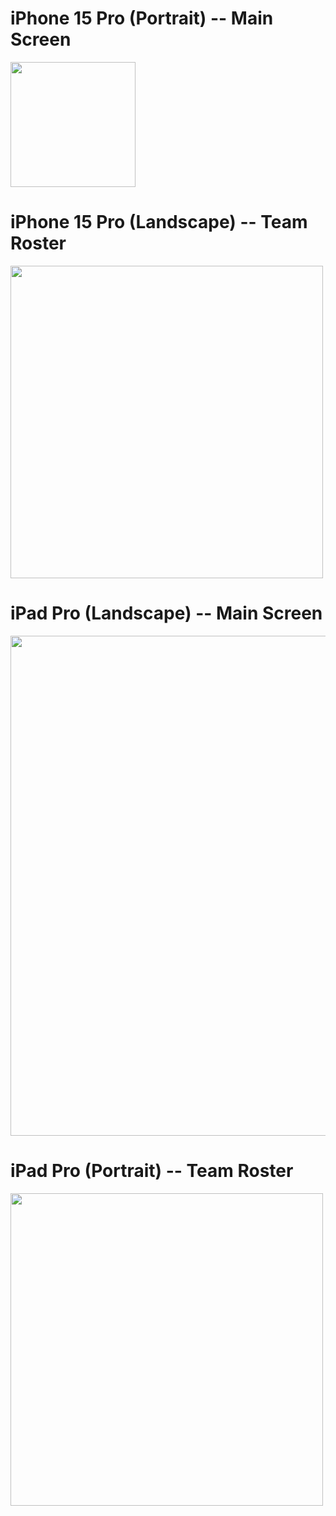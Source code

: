 # **iPhone 15 Pro (Portrait) -- Main Screen**
<img src="https://github.com/kzb0125/TableView--M7-/assets/156627859/925264e9-240a-4ab5-a9f3-feb5731a76cb" width="200">

# **iPhone 15 Pro (Landscape) -- Team Roster**
<img src="https://github.com/kzb0125/TableView--M7-/assets/156627859/6476072e-48b8-4901-bf1f-36ff44f65679" width="500">

# **iPad Pro (Landscape) -- Main Screen**
<img src="https://github.com/kzb0125/TableView--M7-/assets/156627859/da732749-2839-43c7-bfe1-01f1a6edf219" width="800">

# **iPad Pro (Portrait) -- Team Roster**
<img src="https://github.com/kzb0125/TableView--M7-/assets/156627859/067fceb9-12cb-4bf7-ae01-6d0593e34507" width="500">


